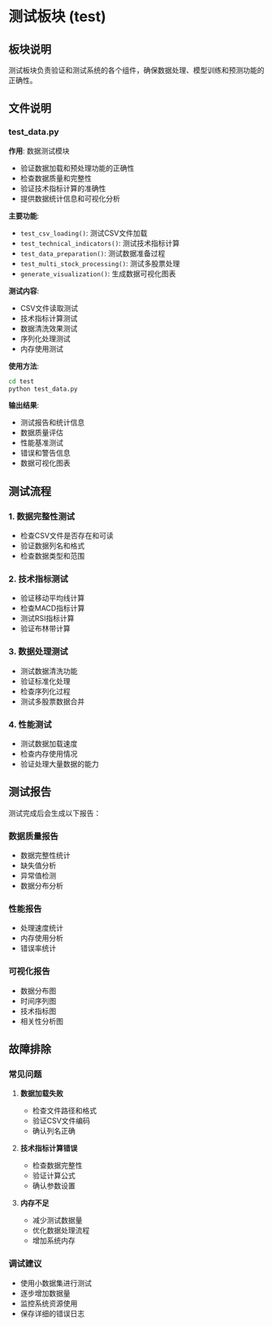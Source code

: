 # 测试板块 (test)

## 板块说明
测试板块负责验证和测试系统的各个组件，确保数据处理、模型训练和预测功能的正确性。

## 文件说明

### test_data.py
**作用**: 数据测试模块
- 验证数据加载和预处理功能的正确性
- 检查数据质量和完整性
- 验证技术指标计算的准确性
- 提供数据统计信息和可视化分析

**主要功能**:
- `test_csv_loading()`: 测试CSV文件加载
- `test_technical_indicators()`: 测试技术指标计算
- `test_data_preparation()`: 测试数据准备过程
- `test_multi_stock_processing()`: 测试多股票处理
- `generate_visualization()`: 生成数据可视化图表

**测试内容**:
- CSV文件读取测试
- 技术指标计算测试
- 数据清洗效果测试
- 序列化处理测试
- 内存使用测试

**使用方法**:
```bash
cd test
python test_data.py
```

**输出结果**:
- 测试报告和统计信息
- 数据质量评估
- 性能基准测试
- 错误和警告信息
- 数据可视化图表

## 测试流程

### 1. 数据完整性测试
- 检查CSV文件是否存在和可读
- 验证数据列名和格式
- 检查数据类型和范围

### 2. 技术指标测试
- 验证移动平均线计算
- 检查MACD指标计算
- 测试RSI指标计算
- 验证布林带计算

### 3. 数据处理测试
- 测试数据清洗功能
- 验证标准化处理
- 检查序列化过程
- 测试多股票数据合并

### 4. 性能测试
- 测试数据加载速度
- 检查内存使用情况
- 验证处理大量数据的能力

## 测试报告

测试完成后会生成以下报告：

### 数据质量报告
- 数据完整性统计
- 缺失值分析
- 异常值检测
- 数据分布分析

### 性能报告
- 处理速度统计
- 内存使用分析
- 错误率统计

### 可视化报告
- 数据分布图
- 时间序列图
- 技术指标图
- 相关性分析图

## 故障排除

### 常见问题
1. **数据加载失败**
   - 检查文件路径和格式
   - 验证CSV文件编码
   - 确认列名正确

2. **技术指标计算错误**
   - 检查数据完整性
   - 验证计算公式
   - 确认参数设置

3. **内存不足**
   - 减少测试数据量
   - 优化数据处理流程
   - 增加系统内存

### 调试建议
- 使用小数据集进行测试
- 逐步增加数据量
- 监控系统资源使用
- 保存详细的错误日志 
